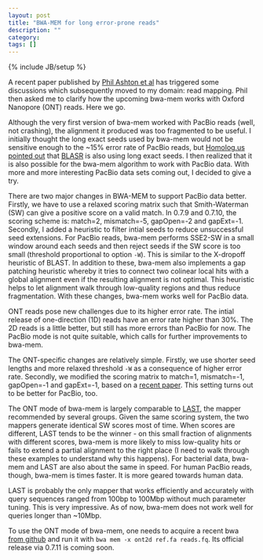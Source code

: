 ```yaml
---
layout: post
title: "BWA-MEM for long error-prone reads"
description: ""
category: 
tags: []
---
```

{% include JB/setup %}

A recent paper published by [Phil Ashton et al][1] has triggered some
discussions which subsequently moved to my domain: read mapping. Phil then
asked me to clarify how the upcoming bwa-mem works with Oxford Nanopore (ONT)
reads. Here we go.

Although the very first version of bwa-mem worked with PacBio reads (well, not
crashing), the alignment it produced was too fragmented to be useful. I
initially thought the long exact seeds used by bwa-mem would not be sensitive
enough to the ~15% error rate of PacBio reads, but [Homolog.us][homolog]
[pointed out][2] that [BLASR][blasr] is also using long exact seeds.
I then realized that it is also possible for the bwa-mem algorithm to work with
PacBio data. With more and more interesting PacBio data sets coming out, I
decided to give a try.

There are two major changes in BWA-MEM to support PacBio data better. Firstly,
we have to use a relaxed scoring matrix such that Smith-Waterman (SW) can give
a positive score on a valid match. In 0.7.9 and 0.7.10, the scoring scheme is:
match=2, mismatch=-5, gapOpen=-2 and gapExt=-1. Secondly, I added a heuristic
to filter intial seeds to reduce unsuccessful seed extensions. For PacBio
reads, bwa-mem performs SSE2-SW in a small window around each seeds and then
reject seeds if the SW score is too small (threshold proportional to option
`-W`). This is similar to the X-dropoff heuristic of BLAST. In addition to
these, bwa-mem also implements a gap patching heuristic whereby it tries to
connect two colinear local hits with a global alignment even if the resulting
alignment is not optimal. This heuristic helps to let alignment walk through
low-quality regions and thus reduce fragmentation. With these changes, bwa-mem
works well for PacBio data.

ONT reads pose new challenges due to its higher error rate. The intial release
of one-direction (1D) reads have an error rate higher than 30%. The 2D reads is
a little better, but still has more errors than PacBio for now. The PacBio mode
is not quite suitable, which calls for further improvements to bwa-mem.

The ONT-specific changes are relatively simple. Firstly, we use shorter seed
lengths and more relaxed threshold `-W` as a consequence of higher error rate.
Secondly, we modified the scoring matrix to match=1, mismatch=-1, gapOpen=-1
and gapExt=-1, based on a [recent paper][sc]. This setting turns out to be
better for PacBio, too.

The ONT mode of bwa-mem is largely comparable to [LAST][last], the mapper
recommended by several groups. Given the same scoring system, the two mappers
generate identical SW scores most of time. When scores are different, LAST
tends to be the winner - on this small fraction of alignments with different
scores, bwa-mem is more likely to miss low-quality hits or fails to extend a
partial alignment to the right place (I need to walk through these examples to understand why this happens). For bacterial data, bwa-mem and LAST are
also about the same in speed. For human PacBio reads, though, bwa-mem is times
faster. It is more geared towards human data.

LAST is probably the only mapper that works efficiently and accurately with
query sequences ranged from 100bp to 100Mbp without much parameter tuning. This
is very impressive. As of now, bwa-mem does not work well for queries longer
than ~10Mbp.

To use the ONT mode of bwa-mem, one needs to acquire a recent bwa [from
github][bwa] and run it with `bwa mem -x ont2d ref.fa reads.fq`. Its official
release via 0.7.11 is coming soon.


[1]: http://www.nature.com/nbt/journal/vaop/ncurrent/full/nbt.3103.html
[2]: http://www.homolog.us/blogs/blog/2013/10/28/bwa-mem-good-blasr-aligning-pacbio-reads-part-2/
[homolog]: http://www.homolog.us/blogs/
[blasr]: https://github.com/PacificBiosciences/blasr
[last]: http://last.cbrc.jp
[sc]: http://www.ncbi.nlm.nih.gov/pmc/articles/PMC4226419/
[bwa]: https://github.com/lh3/bwa
